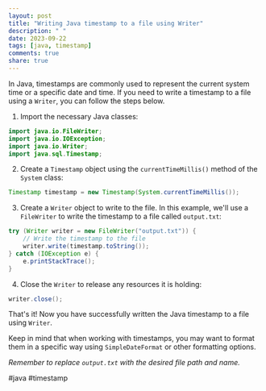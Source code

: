 ```yaml
---
layout: post
title: "Writing Java timestamp to a file using Writer"
description: " "
date: 2023-09-22
tags: [java, timestamp]
comments: true
share: true
---
```


In Java, timestamps are commonly used to represent the current system time or a specific date and time. If you need to write a timestamp to a file using a `Writer`, you can follow the steps below.

1. Import the necessary Java classes:
```java
import java.io.FileWriter;
import java.io.IOException;
import java.io.Writer;
import java.sql.Timestamp;
```

2. Create a `Timestamp` object using the `currentTimeMillis()` method of the `System` class:
```java
Timestamp timestamp = new Timestamp(System.currentTimeMillis());
```

3. Create a `Writer` object to write to the file. In this example, we'll use a `FileWriter` to write the timestamp to a file called `output.txt`:
```java
try (Writer writer = new FileWriter("output.txt")) {
    // Write the timestamp to the file
    writer.write(timestamp.toString());
} catch (IOException e) {
    e.printStackTrace();
}
```

4. Close the `Writer` to release any resources it is holding:
```java
writer.close();
```

That's it! Now you have successfully written the Java timestamp to a file using `Writer`.

Keep in mind that when working with timestamps, you may want to format them in a specific way using `SimpleDateFormat` or other formatting options.

*Remember to replace `output.txt` with the desired file path and name.*

#java #timestamp